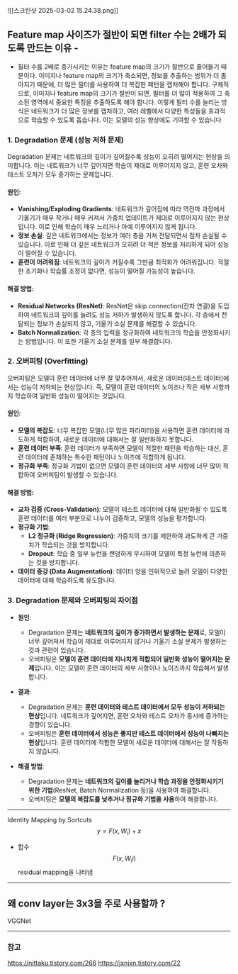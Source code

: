 ![[스크린샷 2025-03-02 15.24.38.png]]


##  Feature map 사이즈가 절반이 되면 filter 수는 2배가 되도록 만드는 이유 -

- 필터 수를 2배로 증가시키는 이유는 feature map의 크기가 절반으로 줄어들기 때문이다. 이미지나 feature map의 크기가 축소되면, 정보를 추출하는 범위가 더 좁아지기 때문에, 더 많은 필터를 사용하여 더 복잡한 패턴을 캡처해야 합니다.
구체적으로, 이미지나 feature map의 크기가 절반이 되면, 필터를 더 많이 적용하여 그 축소된 영역에서 중요한 특징을 추출하도록 해야 합니다. 이렇게 필터 수를 늘리는 방식은 네트워크가 더 많은 정보를 캡처하고, 여러 레벨에서 다양한 특성들을 효과적으로 학습할 수 있도록 돕습니다. 이는 모델의 성능 향상에도 기여할 수 있습니다

### 1. **Degradation 문제 (성능 저하 문제)**

Degradation 문제는 네트워크의 깊이가 깊어질수록 성능이 오히려 떨어지는 현상을 의미합니다. 이는 네트워크가 너무 깊어지면 학습이 제대로 이루어지지 않고, 훈련 오차와 테스트 오차가 모두 증가하는 문제입니다.

#### 원인:

- **Vanishing/Exploding Gradients**: 네트워크가 깊어짐에 따라 역전파 과정에서 기울기가 매우 작거나 매우 커져서 가중치 업데이트가 제대로 이루어지지 않는 현상입니다. 이로 인해 학습이 매우 느리거나 아예 이루어지지 않게 됩니다.
- **정보 손실**: 깊은 네트워크에서는 정보가 여러 층을 거쳐 전달되면서 점차 손실될 수 있습니다. 이로 인해 더 깊은 네트워크가 오히려 더 적은 정보를 처리하게 되어 성능이 떨어질 수 있습니다.
- **훈련이 어려워짐**: 네트워크의 깊이가 커질수록 그만큼 최적화가 어려워집니다. 적절한 초기화나 학습률 조정이 없다면, 성능이 떨어질 가능성이 높습니다.

#### 해결 방법:

- **Residual Networks (ResNet)**: ResNet은 skip connection(잔차 연결)을 도입하여 네트워크의 깊이를 늘려도 성능 저하가 발생하지 않도록 합니다. 각 층에서 전달되는 정보가 손실되지 않고, 기울기 소실 문제를 해결할 수 있습니다.
- **Batch Normalization**: 각 층의 입력을 정규화하여 네트워크의 학습을 안정화시키는 방법입니다. 이 또한 기울기 소실 문제를 일부 해결합니다.

### 2. **오버피팅 (Overfitting)**

오버피팅은 모델이 훈련 데이터에 너무 잘 맞추어져서, 새로운 데이터(테스트 데이터)에서는 성능이 저하되는 현상입니다. 즉, 모델이 훈련 데이터의 노이즈나 작은 세부 사항까지 학습하여 일반화 성능이 떨어지는 것입니다.

#### 원인:

- **모델의 복잡도**: 너무 복잡한 모델(너무 많은 파라미터)을 사용하면 훈련 데이터에 과도하게 적합하여, 새로운 데이터에 대해서는 잘 일반화하지 못합니다.
- **훈련 데이터 부족**: 훈련 데이터가 부족하면 모델이 적절한 패턴을 학습하는 대신, 훈련 데이터에 존재하는 특수한 패턴이나 노이즈에 적합하게 됩니다.
- **정규화 부족**: 정규화 기법이 없으면 모델이 훈련 데이터의 세부 사항에 너무 많이 적합하여 오버피팅이 발생할 수 있습니다.

#### 해결 방법:

- **교차 검증 (Cross-Validation)**: 모델이 테스트 데이터에 대해 일반화될 수 있도록 훈련 데이터를 여러 부분으로 나누어 검증하고, 모델의 성능을 평가합니다.
- **정규화 기법**:
    - **L2 정규화 (Ridge Regression)**: 가중치의 크기를 제한하여 과도하게 큰 가중치가 학습되는 것을 방지합니다.
    - **Dropout**: 학습 중 일부 뉴런을 랜덤하게 무시하여 모델이 특정 뉴런에 의존하는 것을 방지합니다.
- **데이터 증강 (Data Augmentation)**: 데이터 양을 인위적으로 늘려 모델이 다양한 데이터에 대해 학습하도록 유도합니다.

### 3. **Degradation 문제와 오버피팅의 차이점**

- **원인**:
    
    - Degradation 문제는 **네트워크의 깊이가 증가하면서 발생하는 문제**로, 모델이 너무 깊어져서 학습이 제대로 이루어지지 않거나 기울기 소실 문제가 발생하는 것과 관련이 있습니다.
    - 오버피팅은 **모델이 훈련 데이터에 지나치게 적합되어 일반화 성능이 떨어지는 문제**입니다. 이는 모델이 훈련 데이터의 세부 사항이나 노이즈까지 학습해서 발생합니다.
- **결과**:
    
    - Degradation 문제는 **훈련 데이터와 테스트 데이터에서 모두 성능이 저하되는 현상**입니다. 네트워크가 깊어지면, 훈련 오차와 테스트 오차가 동시에 증가하는 경향이 있습니다.
    - 오버피팅은 **훈련 데이터에서 성능은 좋지만 테스트 데이터에서 성능이 나빠지는 현상**입니다. 훈련 데이터에 적합한 모델이 새로운 데이터에 대해서는 잘 작동하지 않습니다.
- **해결 방법**:
    
    - Degradation 문제는 **네트워크의 깊이를 늘리거나 학습 과정을 안정화시키기 위한 기법**(ResNet, Batch Normalization 등)을 사용하여 해결합니다.
    - 오버피팅은 **모델의 복잡도를 낮추거나 정규화 기법을 사용**하여 해결합니다.

---

Identity Mapping by Sortcuts
$$
y = F(x, {W_i}) + x
$$
- 함수 $$
F(x, W_ii)
$$
residual mapping을 나타냄




---

## **왜 conv layer는 3x3을 주로 사용할까 ?**


VGGNet 



---


### 참고
https://nittaku.tistory.com/266
https://jxnjxn.tistory.com/22